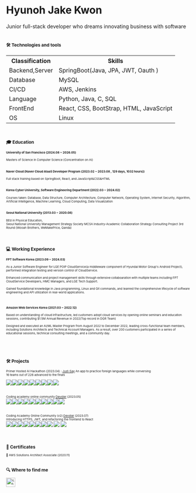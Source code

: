 # Hyunoh Jake Kwon 
Junior full-stack developer who dreams innovating business with software <br><br>
<div style="font-size:8px;">

<div>

## 🛠  Technologies and tools

<table>
  <th>
    Classification
  </th>
  <th>
    Skills
  </th>
  <tr>
    <td>Backend,Server</td>
    <td>SpringBoot(Java, JPA, JWT, Oauth )</td>
  </tr>
  <tr>
    <td>Database</td>
    <td>MySQL</td>
  </tr>
  <tr>
    <td>CI/CD</td>
    <td>AWS, Jenkins</td>
  </tr>
  <tr>
    <td>Language</td>
    <td>Python, Java, C, SQL </td>
  </tr>
   <tr>
   <tr>
    <td>FrontEnd</td>
    <td>React, CSS, BootStrap, HTML, JavaScript </td>
   </tr>
   <tr>
    <td>OS</td>
    <td>Linux</td>
   </tr>


</table>


<br>

## 🎓  Education


<h4>University of San Francisco (2024.08 ~ 2026.05) </h4>
Masters of Science in Computer Science (Concentration on AI) 
<br><br>

<h4>Naver Cloud (Naver Cloud AIaaS Developer Program (2023.02 ~ 2023.08 , 129 days, 1032 hours)) </h4>
Full stack training based on SpringBoot, React, and JavaScript&CSS&HTML
<br><br>
  
<h4>Korea Cyber ​​University, Software Engineering Department (2022.03 ~ 2024.02) </h4>  
Courses taken: Database, Data Structure, Computer Architecture, Computer Network, Operating System, Internet Security, Algorithm, Artificial Intelligence, Machine Learning, Cloud Computing, Data Visualization
<br><br>

<h4> Seoul National University (2013.03 ~ 2020.08) </h4>
BEd in Physical Education,<br>
Seoul National University Management Strategy Society MCSA Industry-Academic Collaboration Strategy Consulting Project 3rd Round (Wooah Brothers, WeMakePrice, Qanda)

<br><br>

## 💻  Working Experience

<h4>FPT Software Korea (2023.09 ~ 2024.03)</h4>
As a Junior Software Engineer for LGE POIP CloudService(a middleware component of Hyundai Motor Group's Android Project), performed integration testing and version control of CloudService.
<br><br>
Enhanced communication and project management skills through extensive collaboaration with multiple teams including FPT CloudService Developers, HMC Managers, and LGE Tech Support. 
<br><br>
Gained foundational knowledge in Java programming, Linux and Git commands, and leanred the comprehensive lifecycle of software engineering and API utilization in real-world applications.
<br><br><br>
<h4>Amazon Web Services Korea (2021.03 ~ 2022.12)</h4>
Based on understanding of cloud infrastructure, led customers adopt cloud services by opening online seminars and education sessions, contributing $1.5M Annual Revenue in 2022(Top record in DGR Team)
<br><br>
Designed and executed an AI/ML Master Program from August 2022 to December 2022, leading cross-functional team members, including Solutions Architects and Technical Account Managers. As a result, over 200 customers participated in a series of educational sessions, technical consulting meetings, and a community day.

<br><br>



<br>

## 🛠   Projects 

Primer Hosted AI Hackathon (2023.04) : <a href="https://www.youtube.com/watch?v=sNOpKLsg_84">Just-Say</a> An app to practice foreign languages ​​while conversing <br> 16 teams out of 226 advanced to the finals

<img src="https://img.shields.io/badge/Python-FFD43B?style=for-the-badge&logo=python&logoColor=blue"/><img src="https://img.shields.io/badge/React-20232A?style=for-the-badge&logo=react&logoColor=61DAFB"/><img src="https://img.shields.io/badge/javascript-%23F7DF1E.svg?&style=for-the-badge&logo=javascript&logoColor=black" /><img src="https://img.shields.io/badge/fastapi-109989?style=for-the-badge&logo=FASTAPI&logoColor=white"/><img src="https://img.shields.io/badge/Amazon_AWS-FF9900?style=for-the-badge&logo=amazonaws&logoColor=white"/><img src="https://img.shields.io/badge/ChatBot-0066FF.svg?style=for-the-badge&logo=ChatBot&logoColor=white"/><img src="https://img.shields.io/badge/GitHub%20Actions-2088FF.svg?style=for-the-badge&logo=GitHub-Actions&logoColor=white"/><img src="https://img.shields.io/badge/notion-%23000000.svg?&style=for-the-badge&logo=notion&logoColor=white" /><img src="https://img.shields.io/badge/slack-%234A154B.svg?&style=for-the-badge&logo=slack&logoColor=white" />

<br>

Coding academy online community <a href="https://github.com/kddongkyu/bit701-four-semi">Devster</a> (2023.05)<br><img src="https://img.shields.io/badge/spring-%236DB33F.svg?&style=for-the-badge&logo=spring&logoColor=white" /><img src="https://img.shields.io/badge/mysql-%234479A1.svg?&style=for-the-badge&logo=mysql&logoColor=white" /><img src="https://img.shields.io/badge/naver-%2303C75A.svg?&style=for-the-badge&logo=naver&logoColor=white" /><img src="https://img.shields.io/badge/java-%23007396.svg?&style=for-the-badge&logo=java&logoColor=white" /><img src="https://img.shields.io/badge/bootstrap-%237952B3.svg?&style=for-the-badge&logo=bootstrap&logoColor=white" /><img src="https://img.shields.io/badge/python-3670A0?style=for-the-badge&logo=python&logoColor=ffdd54" /><img src="https://img.shields.io/badge/docker-%230db7ed.svg?style=for-the-badge&logo=docker&logoColor=white" /><img src="https://img.shields.io/badge/jenkins-%232C5263.svg?style=for-the-badge&logo=jenkins&logoColor=white" /><img src="https://img.shields.io/badge/git-%23F05033.svg?style=for-the-badge&logo=git&logoColor=white" /><img src="https://img.shields.io/badge/Notion-%23000000.svg?style=for-the-badge&logo=notion&logoColor=white" />

<br>

Coding Academy Online Community (v2)
<a href="https://github.com/kddongkyu/bit701-four-semi">Devster</a> (2023.07)
<br>
Introducing HTTPS, JWT, and refactoring the frontend to React
<br><img src="https://img.shields.io/badge/spring-%236DB33F.svg?&style=for-the-badge&logo=spring&logoColor=white" /><img src="https://img.shields.io/badge/mysql-%234479A1.svg?&style=for-the-badge&logo=mysql&logoColor=white" /><img src="https://img.shields.io/badge/naver-%2303C75A.svg?&style=for-the-badge&logo=naver&logoColor=white" /><img src="https://img.shields.io/badge/java-%23007396.svg?&style=for-the-badge&logo=java&logoColor=white" /><img src="https://img.shields.io/badge/python-3670A0?style=for-the-badge&logo=python&logoColor=ffdd54" /><img src="https://img.shields.io/badge/docker-%230db7ed.svg?style=for-the-badge&logo=docker&logoColor=white" /><img src="https://img.shields.io/badge/jenkins-%232C5263.svg?style=for-the-badge&logo=jenkins&logoColor=white" /><img src="https://img.shields.io/badge/git-%23F05033.svg?style=for-the-badge&logo=git&logoColor=white" />
<img src="https://img.shields.io/badge/react-%2320232a.svg?style=for-the-badge&logo=react&logoColor=%2361DAFB"/>
<img src="https://img.shields.io/badge/docker-%230db7ed.svg?style=for-the-badge&logo=docker&logoColor=white"/>


  

<br><br>




## 📖  Certificates

📝 AWS Solutions Architect Associate (2020.11) 
<br><br>

## 🔍  Where to find me


[<img src="https://img.shields.io/badge/LinkedIn-282C34?logo=linkedin&logoColor=0077B5" alt="LinkedIn logo" title="LinkedIn" height="25" />](https://www.linkedin.com/in/현오-권-395684188/)

<br>



